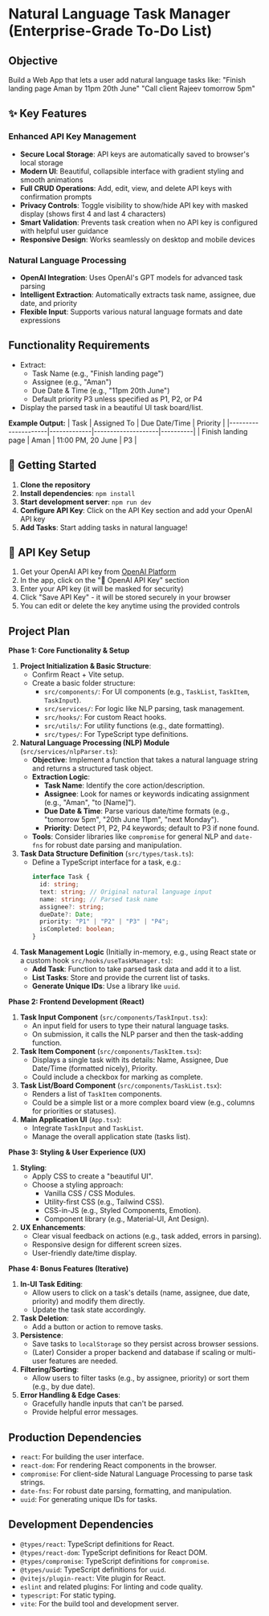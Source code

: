 # Natural Language Task Manager (Enterprise-Grade To-Do List)

## Objective

Build a Web App that lets a user add natural language tasks like:
"Finish landing page Aman by 11pm 20th June"
"Call client Rajeev tomorrow 5pm"

## ✨ Key Features

### Enhanced API Key Management

- **Secure Local Storage**: API keys are automatically saved to browser's local storage
- **Modern UI**: Beautiful, collapsible interface with gradient styling and smooth animations
- **Full CRUD Operations**: Add, edit, view, and delete API keys with confirmation prompts
- **Privacy Controls**: Toggle visibility to show/hide API key with masked display (shows first 4 and last 4 characters)
- **Smart Validation**: Prevents task creation when no API key is configured with helpful user guidance
- **Responsive Design**: Works seamlessly on desktop and mobile devices

### Natural Language Processing

- **OpenAI Integration**: Uses OpenAI's GPT models for advanced task parsing
- **Intelligent Extraction**: Automatically extracts task name, assignee, due date, and priority
- **Flexible Input**: Supports various natural language formats and date expressions

## Functionality Requirements

- Extract:
  - Task Name (e.g., "Finish landing page")
  - Assignee (e.g., "Aman")
  - Due Date & Time (e.g., "11pm 20th June")
  - Default priority P3 unless specified as P1, P2, or P4
- Display the parsed task in a beautiful UI task board/list.

**Example Output:**
| Task | Assigned To | Due Date/Time | Priority |
|---------------------|-------------|--------------------|----------|
| Finish landing page | Aman | 11:00 PM, 20 June | P3 |

## 🚀 Getting Started

1. **Clone the repository**
2. **Install dependencies**: `npm install`
3. **Start development server**: `npm run dev`
4. **Configure API Key**: Click on the API Key section and add your OpenAI API key
5. **Add Tasks**: Start adding tasks in natural language!

## 🔑 API Key Setup

1. Get your OpenAI API key from [OpenAI Platform](https://platform.openai.com/api-keys)
2. In the app, click on the "🔑 OpenAI API Key" section
3. Enter your API key (it will be masked for security)
4. Click "Save API Key" - it will be stored securely in your browser
5. You can edit or delete the key anytime using the provided controls

## Project Plan

**Phase 1: Core Functionality & Setup**

1.  **Project Initialization & Basic Structure**:
    - Confirm React + Vite setup.
    - Create a basic folder structure:
      - `src/components/`: For UI components (e.g., `TaskList`, `TaskItem`, `TaskInput`).
      - `src/services/`: For logic like NLP parsing, task management.
      - `src/hooks/`: For custom React hooks.
      - `src/utils/`: For utility functions (e.g., date formatting).
      - `src/types/`: For TypeScript type definitions.
2.  **Natural Language Processing (NLP) Module** (`src/services/nlpParser.ts`):
    - **Objective**: Implement a function that takes a natural language string and returns a structured task object.
    - **Extraction Logic**:
      - **Task Name**: Identify the core action/description.
      - **Assignee**: Look for names or keywords indicating assignment (e.g., "Aman", "to [Name]").
      - **Due Date & Time**: Parse various date/time formats (e.g., "tomorrow 5pm", "20th June 11pm", "next Monday").
      - **Priority**: Detect P1, P2, P4 keywords; default to P3 if none found.
    - **Tools**: Consider libraries like `compromise` for general NLP and `date-fns` for robust date parsing and manipulation.
3.  **Task Data Structure Definition** (`src/types/task.ts`):
    - Define a TypeScript interface for a task, e.g.:
      ```typescript
      interface Task {
        id: string;
        text: string; // Original natural language input
        name: string; // Parsed task name
        assignee?: string;
        dueDate?: Date;
        priority: "P1" | "P2" | "P3" | "P4";
        isCompleted: boolean;
      }
      ```
4.  **Task Management Logic** (Initially in-memory, e.g., using React state or a custom hook `src/hooks/useTaskManager.ts`):
    - **Add Task**: Function to take parsed task data and add it to a list.
    - **List Tasks**: Store and provide the current list of tasks.
    - **Generate Unique IDs**: Use a library like `uuid`.

**Phase 2: Frontend Development (React)**

1.  **Task Input Component** (`src/components/TaskInput.tsx`):
    - An input field for users to type their natural language tasks.
    - On submission, it calls the NLP parser and then the task-adding function.
2.  **Task Item Component** (`src/components/TaskItem.tsx`):
    - Displays a single task with its details: Name, Assignee, Due Date/Time (formatted nicely), Priority.
    - Could include a checkbox for marking as complete.
3.  **Task List/Board Component** (`src/components/TaskList.tsx`):
    - Renders a list of `TaskItem` components.
    - Could be a simple list or a more complex board view (e.g., columns for priorities or statuses).
4.  **Main Application UI** (`App.tsx`):
    - Integrate `TaskInput` and `TaskList`.
    - Manage the overall application state (tasks list).

**Phase 3: Styling & User Experience (UX)**

1.  **Styling**:
    - Apply CSS to create a "beautiful UI".
    - Choose a styling approach:
      - Vanilla CSS / CSS Modules.
      - Utility-first CSS (e.g., Tailwind CSS).
      - CSS-in-JS (e.g., Styled Components, Emotion).
      - Component library (e.g., Material-UI, Ant Design).
2.  **UX Enhancements**:
    - Clear visual feedback on actions (e.g., task added, errors in parsing).
    - Responsive design for different screen sizes.
    - User-friendly date/time display.

**Phase 4: Bonus Features (Iterative)**

1.  **In-UI Task Editing**:
    - Allow users to click on a task's details (name, assignee, due date, priority) and modify them directly.
    - Update the task state accordingly.
2.  **Task Deletion**:
    - Add a button or action to remove tasks.
3.  **Persistence**:
    - Save tasks to `localStorage` so they persist across browser sessions.
    - (Later) Consider a proper backend and database if scaling or multi-user features are needed.
4.  **Filtering/Sorting**:
    - Allow users to filter tasks (e.g., by assignee, priority) or sort them (e.g., by due date).
5.  **Error Handling & Edge Cases**:
    - Gracefully handle inputs that can't be parsed.
    - Provide helpful error messages.

## Production Dependencies

- `react`: For building the user interface.
- `react-dom`: For rendering React components in the browser.
- `compromise`: For client-side Natural Language Processing to parse task strings.
- `date-fns`: For robust date parsing, formatting, and manipulation.
- `uuid`: For generating unique IDs for tasks.

## Development Dependencies

- `@types/react`: TypeScript definitions for React.
- `@types/react-dom`: TypeScript definitions for React DOM.
- `@types/compromise`: TypeScript definitions for `compromise`.
- `@types/uuid`: TypeScript definitions for `uuid`.
- `@vitejs/plugin-react`: Vite plugin for React.
- `eslint` and related plugins: For linting and code quality.
- `typescript`: For static typing.
- `vite`: For the build tool and development server.
